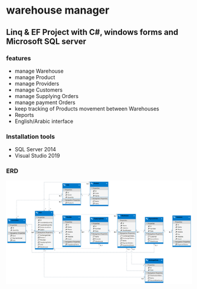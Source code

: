 # warehouse manager

## Linq & EF Project with C#, windows forms and Microsoft SQL server

### features
- manage Warehouse
- manage Product
- manage Providers
- manage Customers
- manage Supplying Orders
- manage payment Orders
- keep tracking of Products movement between Warehouses
- Reports
- English/Arabic interface

### Installation tools
- SQL Server 2014
- Visual Studio 2019

### ERD

![EntityDesignerDiagram](./EntityDesignerDiagram.png)